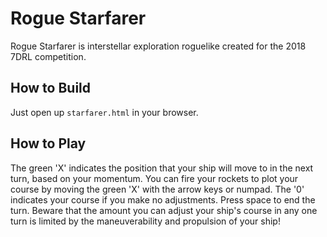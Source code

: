 # Rogue Starfarer
Rogue Starfarer is interstellar exploration roguelike created for the 2018 7DRL competition.

## How to Build
Just open up `starfarer.html` in your browser.

## How to Play
The green 'X' indicates the position that your ship will move to in the next turn, based on your momentum. You can fire your rockets to plot your course by moving the green 'X' with the arrow keys or numpad. The '0' indicates your course if you make no adjustments. Press space to end the turn. Beware that the amount you can adjust your ship's course in any one turn is limited by the maneuverability and propulsion of your ship!

